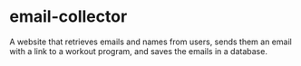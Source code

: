 # email-collector
A website that retrieves emails and names from users, sends them an email with a link to a workout program, and saves the emails in a database.
